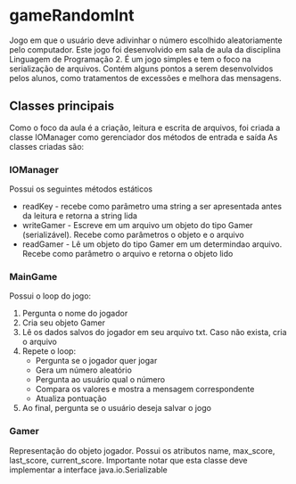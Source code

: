 # gameRandomInt
Jogo em que o usuário deve adivinhar o número escolhido aleatoriamente pelo computador.
Este jogo foi desenvolvido em sala de aula da disciplina Linguagem de Programação 2. É um jogo simples e tem o foco na serialização de arquivos. Contém alguns pontos a serem desenvolvidos pelos alunos, como tratamentos de excessões e melhora das mensagens.
<h2>Classes principais</h2>
Como o foco da aula é a criação, leitura e escrita de arquivos, foi criada a classe IOManager como gerenciador dos métodos de entrada e saída
As classes criadas são:
<h3>IOManager</h3>
Possui os seguintes métodos estáticos
<ul>
<li>readKey - recebe como parâmetro uma string a ser apresentada antes da leitura e retorna a string lida</li>
<li>writeGamer - Escreve em um arquivo um objeto do tipo Gamer (serializável). Recebe como parâmetros o objeto e o arquivo</li>
<li>readGamer - Lê um objeto do tipo Gamer em um determindao arquivo. Recebe como parâmetro o arquivo e retorna o objeto lido</li>
</ul>

<h3>MainGame</h3>
Possui o loop do jogo:
<ol>
<li>Pergunta o nome do jogador</li>
<li>Cria seu objeto Gamer</li>
<li>Lê os dados salvos do jogador em seu arquivo txt. Caso não exista, cria o arquivo</li>
<li>Repete o loop:
  <ul>
    <li>Pergunta se o jogador quer jogar</li>
    <li>Gera um número aleatório</li>
    <li>Pergunta ao usuário qual o número</li>
    <li>Compara os valores e mostra a mensagem correspondente</li>
    <li>Atualiza pontuação</li>
  </ul>
</li>
<li>Ao final, pergunta se o usuário deseja salvar o jogo</li>
</ol>

<h3>Gamer</h3>
Representação do objeto jogador. Possui os atributos name, max_score, last_score, current_score. Importante notar que esta classe deve implementar a interface java.io.Serializable
